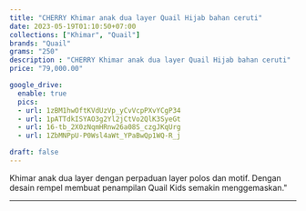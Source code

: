```yaml
---
title: "CHERRY Khimar anak dua layer Quail Hijab bahan ceruti"
date: 2023-05-19T01:10:50+07:00
collections: ["Khimar", "Quail"]
brands: "Quail"
grams: "250"
description : "CHERRY Khimar anak dua layer Quail Hijab bahan ceruti"
price: "79,000.00"

google_drive:
  enable: true
  pics:
  - url: 1zBM1hwOftKVdUzVp_yCvVcpPXvYCgP34
  - url: 1pATTdkISYAO3g2Yl2jCtVo2QlK3SyeGt
  - url: 16-tb_2X0zNqmHRnw26a08S_czgJKqUrg
  - url: 1ZbMNPpU-P0Wsl4aWt_YPaBwQp1WQ-R_j

draft: false
---
```


Khimar anak dua layer dengan perpaduan layer polos dan motif. Dengan desain rempel membuat penampilan Quail Kids semakin menggemaskan."

---------    
 
